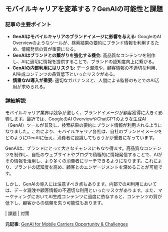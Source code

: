 ## モバイルキャリアを変革する？GenAIの可能性と課題

### 記事の主要ポイント

* **GenAIはモバイルキャリアのブランドイメージに影響を与える:** GoogleのAI Overviewのようなツールが、検索結果の要約にブランド情報を利用するため、情報発信の質が重要になる。
* **GenAIはブランドとの繋がりを強化する機会:** 高品質なコンテンツを制作し、AIに適切に情報を提供することで、ブランドの認知度向上に繋がる。
* **GenAIの内部利用にはリスクも:** データ漏洩や、顧客情報の不適切な利用、AI生成コンテンツの品質低下といったリスクがある。
* **慎重なAI導入が重要:** 適切なガバナンスと、人間による監督のもとでのAI活用が求められる。

### 詳細解説

モバイルキャリア業界は競争が激しく、ブランドイメージが顧客獲得に大きく影響します。最近では、GoogleのAI OverviewやChatGPTのような生成AI（GenAI）ツールが普及し、検索結果の要約にブランド情報が利用されるようになりました。これにより、モバイルキャリア各社は、自社のブランドイメージをどのようにGenAIに伝え、消費者に認識してもらうかが重要になっています。

GenAIは、ブランドにとって大きなチャンスにもなり得ます。高品質なコンテンツを制作し、自社のウェブサイトやブログで積極的に情報発信することで、AIがその情報を活用し、より多くの消費者にリーチできるようになります。これにより、ブランドの認知度を高め、顧客とのエンゲージメントを深めることが可能です。

しかし、GenAIの導入には注意すべき点もあります。内部でのAI利用においては、データ漏洩や顧客情報の不適切な利用といったリスクがあります。また、マーケティングにおいてAI生成コンテンツに過度に依存すると、コンテンツの質が低下し、顧客からの信頼を失う可能性もあります。

| 課題 | 対策 

**元記事:** [GenAI for Mobile Carriers Opportunity & Challenges](https://www.thefastmode.com/expert-opinion/41325-genai-for-mobile-carriers-opportunity-challenges)